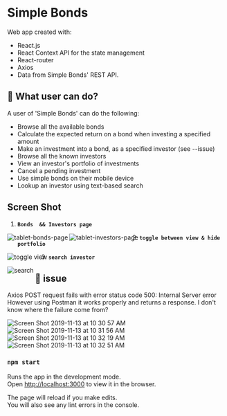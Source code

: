  # Simple Bonds
Web app created with:
- React.js
- React Context API for the state management 
- React-router 
- Axios 
- Data from Simple Bonds' REST API. 


## 🧐 What user can do?

  A user of 'Simple Bonds' can do the following:

  - Browse all the available bonds
  - Calculate the expected return on a bond when investing a specified amount
  - Make an investment into a bond, as a specified investor (see --issue)
  - Browse all the known investors
  - View an investor's portfolio of investments
  - Cancel a pending investment 
  - Use simple bonds on their mobile device
  - Lookup an investor using text-based search

  ## Screen Shot 
  1.  **`Bonds  && Investors page`** 
<img align="left" src="https://user-images.githubusercontent.com/18241226/68757978-cf8d4800-0604-11ea-9f7d-b849b5d8ba1f.png" alt="tablet-bonds-page" title="1tablet-bonds-page"/>
<img align="left" src="https://user-images.githubusercontent.com/18241226/68769072-a1673280-061b-11ea-96c2-f1060f93926e.png" alt="tablet-investors-page" title="1tablet-investors-page"/>




  2.  **`toggle between view & hide portfolio`** 
 <img align="left" src="https://user-images.githubusercontent.com/18241226/68769073-a1ffc900-061b-11ea-9b3f-455cba1db5f3.png" alt="toggle view" title="1tablet-bonds-page"/>

  3.  **`search investor`** 
   <img align="left" src="https://user-images.githubusercontent.com/18241226/68769075-a1ffc900-061b-11ea-9486-29e69a1d94da.png" alt="search" title="search"/>
 


##  🧐 issue
Axios POST request fails with error status code 500: Internal Server error
However using Postman it works properly and returns a response. I don't know where the failure come from?  

![Screen Shot 2019-11-13 at 10 30 57 AM](https://user-images.githubusercontent.com/18241226/68756454-0b72de00-0602-11ea-9f23-b2246762d77f.png)
![Screen Shot 2019-11-13 at 10 31 56 AM](https://user-images.githubusercontent.com/18241226/68756455-0b72de00-0602-11ea-8ecf-ac88383d7699.png)
![Screen Shot 2019-11-13 at 10 32 19 AM](https://user-images.githubusercontent.com/18241226/68756456-0c0b7480-0602-11ea-94b3-c7231d6dcf12.png)
![Screen Shot 2019-11-13 at 10 32 51 AM](https://user-images.githubusercontent.com/18241226/68756459-0c0b7480-0602-11ea-891a-c66071241deb.png)

 


### `npm start`

Runs the app in the development mode.<br />
Open [http://localhost:3000](http://localhost:3000) to view it in the browser.

The page will reload if you make edits.<br />
You will also see any lint errors in the console.
 
 


